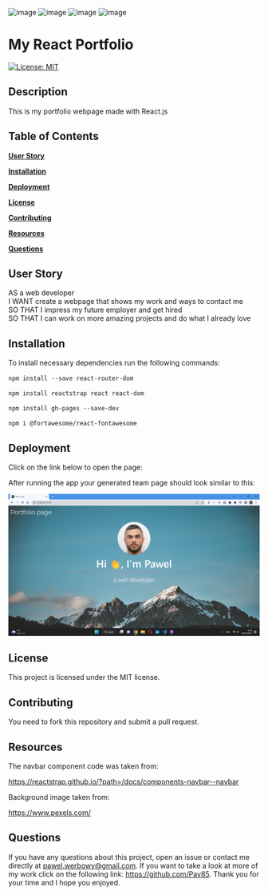 ![image](https://img.shields.io/badge/HTML5-E34F26?style=for-the-badge&logo=html5&logoColor=white)
![image](https://img.shields.io/badge/CSS3-1572B6?style=for-the-badge&logo=css3&logoColor=white)
![image](https://img.shields.io/badge/JavaScript-323330?style=for-the-badge&logo=javascript&logoColor=F7DF1E)
![image](https://img.shields.io/badge/-ReactJs-61DAFB?logo=react&logoColor=white&style=for-the-badge)

# My React Portfolio

[![License: MIT](https://img.shields.io/badge/License-MIT-yellow.svg)](https://opensource.org/licenses/MIT)

## Description

This is my portfolio webpage made with React.js

## Table of Contents

**[User&nbsp;Story](#User&nbsp;Story)**<br>

**[Installation](#Installation)**<br>

**[Deployment](#Deployment)**<br>

**[License](#License)**<br>

**[Contributing](#Contributing)**<br>

**[Resources](#Resources)**<br>

**[Questions](#Questions)**<br>

## User Story

AS a web developer <br>
I WANT create a webpage that shows my work and ways to contact me<br>
SO THAT I impress my future employer and get hired <br>
SO THAT I can work on more amazing projects and do what I already love

## Installation

To install necessary dependencies run the following commands:

```
npm install --save react-router-dom
```

```
npm install reactstrap react react-dom
```

```
npm install gh-pages --save-dev
```

```
npm i @fortawesome/react-fontawesome

```

## Deployment

Click on the link below to open the page:

After running the app your generated team page should look similar to this:

![My React Portfolio](./src/components/Images/screenshot.png)

## License

This project is licensed under the MIT license.

## Contributing

You need to fork this repository and submit a pull request.

## Resources

The navbar component code was taken from:

https://reactstrap.github.io/?path=/docs/components-navbar--navbar

Background image taken from:

https://www.pexels.com/

## Questions

If you have any questions about this project, open an issue or contact me directly at
pawel.werbowy@gmail.com. If you want to take a look at more of my work click on the following link:
https://github.com/Pav85. Thank you for your time and I hope you enjoyed.
